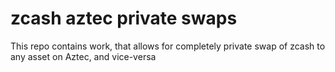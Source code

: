 # zcash aztec private swaps

This repo contains work, that allows for completely private swap of zcash to any asset on Aztec, and vice-versa
